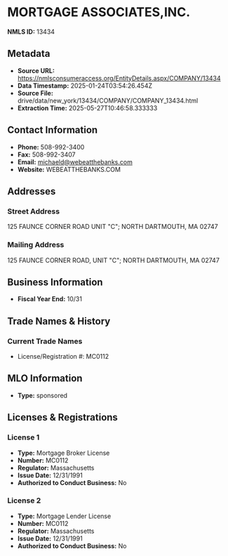 # MORTGAGE ASSOCIATES,INC.

**NMLS ID:** 13434

## Metadata
- **Source URL:** https://nmlsconsumeraccess.org/EntityDetails.aspx/COMPANY/13434
- **Data Timestamp:** 2025-01-24T03:54:26.454Z
- **Source File:** drive/data/new_york/13434/COMPANY/COMPANY_13434.html
- **Extraction Time:** 2025-05-27T10:46:58.333333

## Contact Information
- **Phone:** 508-992-3400
- **Fax:** 508-992-3407
- **Email:** michaeld@webeatthebanks.com
- **Website:** WEBEATTHEBANKS.COM

## Addresses
### Street Address
125 FAUNCE CORNER ROAD UNIT "C"; NORTH DARTMOUTH, MA 02747

### Mailing Address
125 FAUNCE CORNER ROAD, UNIT "C"; NORTH DARTMOUTH, MA 02747

## Business Information
- **Fiscal Year End:** 10/31

## Trade Names & History
### Current Trade Names
- License/Registration #: MC0112

## MLO Information
- **Type:** sponsored

## Licenses & Registrations

### License 1
- **Type:** Mortgage Broker License
- **Number:** MC0112
- **Regulator:** Massachusetts
- **Issue Date:** 12/31/1991
- **Authorized to Conduct Business:** No

### License 2
- **Type:** Mortgage Lender License
- **Number:** MC0112
- **Regulator:** Massachusetts
- **Issue Date:** 12/31/1991
- **Authorized to Conduct Business:** No
